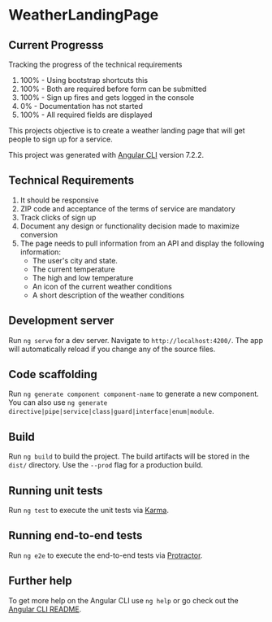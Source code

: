 # WeatherLandingPage

## Current Progresss

Tracking the progress of the technical requirements

1. 100% - Using bootstrap shortcuts this
2. 100% - Both are required before form can be submitted
3. 100% - Sign up fires and gets logged in the console
4. 0% - Documentation has not started
5. 100% - All required fields are displayed

This projects objective is to create a weather landing page that will get people to sign up for a service.

This project was generated with [Angular CLI](https://github.com/angular/angular-cli) version 7.2.2.

## Technical Requirements

1. It should be responsive
2. ZIP code and acceptance of the terms of service are mandatory
3. Track clicks of sign up
4. Document any design or functionality decision made to maximize conversion
5. The page needs to pull information from an API and display the following information:
    - The user's city and state.
    - The current temperature
    - The high and low temperature
    - An icon of the current weather conditions
    - A short description of the weather conditions

## Development server

Run `ng serve` for a dev server. Navigate to `http://localhost:4200/`. The app will automatically reload if you change any of the source files.

## Code scaffolding

Run `ng generate component component-name` to generate a new component. You can also use `ng generate directive|pipe|service|class|guard|interface|enum|module`.

## Build

Run `ng build` to build the project. The build artifacts will be stored in the `dist/` directory. Use the `--prod` flag for a production build.

## Running unit tests

Run `ng test` to execute the unit tests via [Karma](https://karma-runner.github.io).

## Running end-to-end tests

Run `ng e2e` to execute the end-to-end tests via [Protractor](http://www.protractortest.org/).

## Further help

To get more help on the Angular CLI use `ng help` or go check out the [Angular CLI README](https://github.com/angular/angular-cli/blob/master/README.md).
